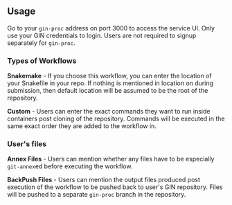 <a name="usage"></a>
## Usage

Go to your `gin-proc` address on port 3000 to access the service UI. Only use your GIN credentials to login. Users are not required to signup separately for `gin-proc`.

<a name="workflows"></a>
### Types of Workflows

**Snakemake** - If you choose this workflow, you can enter the location of your Snakefile in your repo. If nothing is mentioned in location on during submission, then default location will be assumed to be the root of the repository.

**Custom** - Users can enter the exact commands they want to run inside containers post cloning of the repository. Commands will be executed in the same exact order they are added to the workflow in.

<a name="files"></a>
### User's files

**Annex Files** - Users can mention whether any files have to be especially `git-annex`ed before executing the workflow.

**BackPush Files** - Users can mention the output files produced post execution of the workflow to be pushed back to user's GIN repository. Files will be pushed to a separate `gin-proc` branch in the repository.

